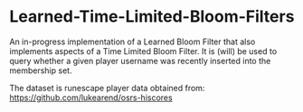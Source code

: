 # Learned-Time-Limited-Bloom-Filters

An in-progress implementation of a Learned Bloom Filter that also implements aspects of a Time Limited Bloom Filter.
It is (will) be used to query whether a given player username was recently inserted into the membership set.

The dataset is runescape player data obtained from:
https://github.com/lukearend/osrs-hiscores
